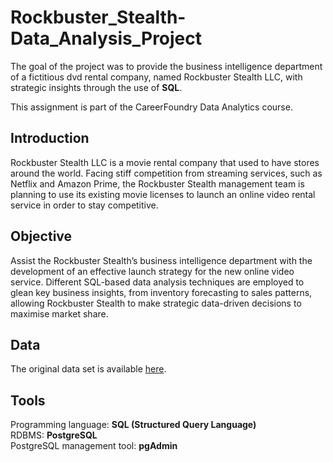# Rockbuster_Stealth-Data_Analysis_Project
The goal of the project was to provide the business intelligence department of a fictitious dvd rental company, named Rockbuster Stealth LLC, with strategic insights through the use of **SQL**.  

This assignment is part of the CareerFoundry Data Analytics course.

## Introduction
Rockbuster Stealth LLC is a movie rental company that used to have stores around the world. Facing stiff competition from streaming services, such as Netflix and Amazon Prime, the Rockbuster Stealth management team is planning to use its existing movie licenses to launch an online video rental service in order to stay competitive.

## Objective
Assist the Rockbuster Stealth’s business intelligence department with the development of an effective launch strategy for the new online video service. Different SQL-based data analysis techniques are employed to glean key business insights, from inventory forecasting to sales patterns, allowing Rockbuster Stealth to make strategic data-driven decisions to maximise market share.

## Data
The original data set is available [here](https://www.postgresqltutorial.com/wp-content/uploads/2019/05/dvdrental.zip).

## Tools
Programming language: **SQL (Structured Query Language)**  
RDBMS: **PostgreSQL**  
PostgreSQL management tool: **pgAdmin**  
